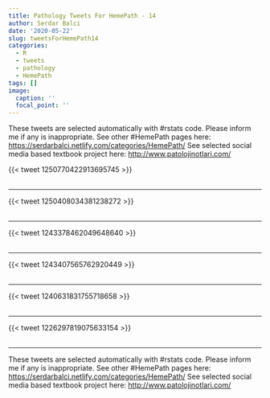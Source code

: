 ```yaml
---
title: Pathology Tweets For HemePath - 14
author: Serdar Balci
date: '2020-05-22'
slug: tweetsForHemePath14
categories:
  - R
  - tweets
  - pathology
  - HemePath
tags: []
image:
  caption: ''
  focal_point: ''
---
```



These tweets are selected automatically with #rstats code. Please inform me if any is inappropriate.
See other #HemePath pages here: https://serdarbalci.netlify.com/categories/HemePath/ 
See selected social media based textbook project here: http://www.patolojinotlari.com/

{{< tweet 1250770422913695745 >}}
<br>
<br>
<hr>
{{< tweet 1250408034381238272 >}}
<br>
<br>
<hr>
{{< tweet 1243378462049648640 >}}
<br>
<br>
<hr>
{{< tweet 1243407565762920449 >}}
<br>
<br>
<hr>
{{< tweet 1240631831755718658 >}}
<br>
<br>
<hr>
{{< tweet 1226297819075633154 >}}
<br>
<br>
<hr>


These tweets are selected automatically with #rstats code. Please inform me if any is inappropriate.
See other #HemePath pages here: https://serdarbalci.netlify.com/categories/HemePath/ 
See selected social media based textbook project here: http://www.patolojinotlari.com/
